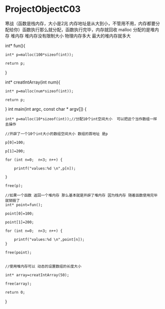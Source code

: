 # ProjectObjectC03

寒战（函数是栈内存，大小是2兆 内存地址是从大到小，不管用不用，内存都要分配给你）函数执行那么就分配，函数执行完毕，内存就回收
malloc 分配的是堆内存 堆内存 堆内存没有限制大小 物理内存多大 最大的堆内存就多大

int* fun(){

    int* p=malloc(100*sizeof(int));
    
    return p;
    
}

int* creatIntArray(int num){

    int* p=malloc(num*sizeof(int));
    
    return p;
}
int main(int argc, const char * argv[]) {

    int* p=malloc(10*sizeof(int));//分配10个int空间大小  可以把这个当作数组一样去操作
    
    //开辟了一个10个int大小的数组空间大小 数组的首地址 是p
    
    p[0]=100;
    
    p[1]=200;
    
    for (int n=0;  n<3; n++) {
    
        printf("values:%d \n",p[n]);
        
    }
    
    free(p);
    
    //如果一个函数 返回一个堆内存 那么基本就是开辟了堆内存 因为栈内存 随着函数使用完毕 就销毁了
    int* point=fun();
    
    point[0]=100;
    
    point[1]=200;
    
    for (int n=0;  n<3; n++) {
    
        printf("values:%d \n",point[n]);
    }
    
    free(point);
    
    
    //使用堆内存可以 动态的设置数组的长度大小
    
    int* array=creatIntArray(50);
    
    free(array);
    
    return 0;
}
